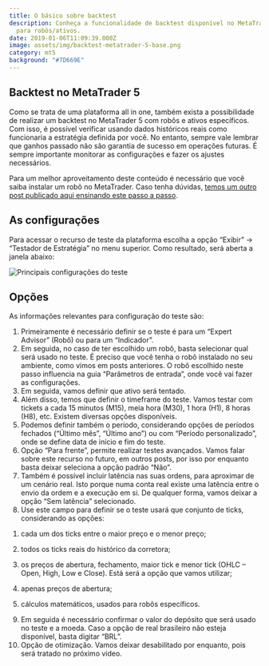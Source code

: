 ```yaml
---
title: O básico sobre backtest
description: Conheça a funcionalidade de backtest disponível no MetaTrader 5
  para robôs/ativos.
date: 2019-01-06T11:09:39.000Z
image: assets/img/backtest-metatrader-5-base.png
category: mt5
background: "#7D669E"
---
```

## Backtest no MetaTrader 5

Como se trata de uma plataforma all in one, também exista a possibilidade de realizar um backtest no MetaTrader 5 com robôs e ativos específicos. Com isso, é possível verificar usando dados históricos reais como funcionaria a estratégia definida por você. No entanto, sempre vale lembrar que ganhos passado não são garantia de sucesso em operações futuras. É sempre importante monitorar as configurações e fazer os ajustes necessários.

Para um melhor aproveitamento deste conteúdo é necessário que você saiba instalar um robô no MetaTrader. Caso tenha dúvidas, [temos um outro post publicado aqui ensinando este passo a passo](https://brunon.com.br/instalando-rob%C3%B4s-no-metatrader-5/).

## As configurações

Para acessar o recurso de teste da plataforma escolha a opção “Exibir” -> “Testador de Estratégia” no menu superior. Como resultado, será aberta a janela abaixo:

![Principais configurações do teste](assets/img/tela-teste-base.png "Janela Testador de Estratégia")

## Opções

As informações relevantes para configuração do teste são:

1. Primeiramente é necessário definir se o teste é para um “Expert Advisor” (Robô) ou para um “Indicador”.
2. Em seguida, no caso de ter escolhido um robô, basta selecionar qual será usado no teste. É preciso que você tenha o robô instalado no seu ambiente, como vimos em posts anteriores. O robô escolhido neste passo influencia na guia “Parâmetros de entrada”, onde você vai fazer as configurações.
3. Em seguida, vamos definir que ativo será tentado.
4. Além disso, temos que definir o timeframe do teste. Vamos testar com tickets a cada 15 minutos (M15), meia hora (M30), 1 hora (H1), 8 horas (H8), etc. Existem diversas opções disponíveis.
5. Podemos definir também o período, considerando opções de períodos fechados (“Último mês”, “Último ano”) ou com “Período personalizado”, onde se define data de início e fim do teste.
6. Opção “Para frente”, permite realizar testes avançados. Vamos falar sobre este recurso no futuro, em outros posts, por isso por enquanto basta deixar seleciona a opção padrão “Não”.
7. Também é possível incluir latência nas suas ordens, para aproximar de um cenário real. Isto porque numa conta real existe uma latência entre o envio da ordem e a execução em si. De qualquer forma, vamos deixar a opção “Sem latência” selecionado.
8. Use este campo para definir se o teste usará que conjunto de ticks, considerando as opções:

1) cada um dos ticks entre o maior preço e o menor preço;

2) todos os ticks reais do histórico da corretora;

3) os preços de abertura, fechamento, maior tick e menor tick (OHLC – Open, High, Low e Close). Está será a opção que vamos utilizar;

4) apenas preços de abertura;

5) cálculos matemáticos, usados para robôs específicos.  

9. Em seguida é necessário confirmar o valor do depósito que será usado no teste e a moeda. Caso a opção de real brasileiro não esteja disponível, basta digitar “BRL”.
10. Opção de otimização. Vamos deixar desabilitado por enquanto, pois será tratado no próximo vídeo.